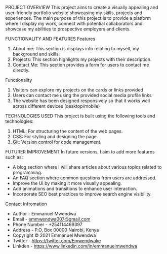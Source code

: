 PROJECT OVERVIEW 
This project aims to create a visually appealing and user-friendly portfolio website showcasing my skills, projects and experiences. The main purpose of this project is to provide a platform where I display my work, connect with potential collaborators and showcase my abilities to prospective employers and clients.

FUNCTIONALITY AND FEATURES
Features
1. About me: This section is displays info relating to myself, my background and skills.
2. Projects: This section highlights my projects with their description.
3. Contact Me: This section provides a form for users to contact me directly.

Functionality
1. Visitors can explore my projects on the cards or links provided
2. Users can contact me using the provided social media profile links
3. The website has been designed responsively so that it works well across different devices (desktop/mobile)

TECHNOLOGIES USED
This project is built using the following tools and technologies:

1. HTML: For structuring the content of the web pages.
2. CSS: For styling and designing the page.
3. Git: Version control for code management.

FUTURER IMPROVEMENT
In future versions, I aim to add more features such as:
- A blog section where I will share articles about various topics related to programming.
- An FAQ section where common questions from users are addressed.
- Improve the UI by making it more visually appealing.
- Add animations and transitions to enhance user interaction.
- Incorporate SEO best practices to improve search engine visibility.

Contact Infromation
- Author - Emmanuel Mwendwa
- Email - emmwendwa007@gmail.com
- Phone Number - +254114469397
- Address - P.O, Box 00000 Nairobi, Kenya
- Copyright © 2021 Emmanuel Mwendwa
- Twitter - https://twitter.com/Emwendwake
- Linkden - https://www.linkedin.com/in/emmanuelmwendwa